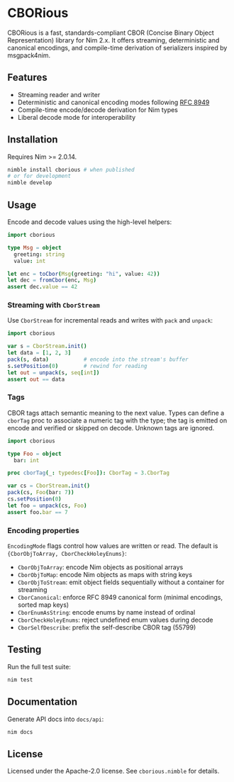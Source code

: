 # CBORious

CBORious is a fast, standards-compliant CBOR (Concise Binary Object Representation) library for Nim 2.x. It offers streaming, deterministic and canonical encodings, and compile-time derivation of serializers inspired by msgpack4nim.

## Features
- Streaming reader and writer
- Deterministic and canonical encoding modes following [RFC 8949](docs/rfc8949.md)
- Compile-time encode/decode derivation for Nim types
- Liberal decode mode for interoperability

## Installation
Requires Nim >= 2.0.14.

```bash
nimble install cborious # when published
# or for development
nimble develop
```

## Usage
Encode and decode values using the high-level helpers:

```nim
import cborious

type Msg = object
  greeting: string
  value: int

let enc = toCbor(Msg(greeting: "hi", value: 42))
let dec = fromCbor(enc, Msg)
assert dec.value == 42
```

### Streaming with `CborStream`

Use `CborStream` for incremental reads and writes with `pack` and `unpack`:

```nim
import cborious

var s = CborStream.init()
let data = [1, 2, 3]
pack(s, data)           # encode into the stream's buffer
s.setPosition(0)        # rewind for reading
let out = unpack(s, seq[int])
assert out == data
```

### Tags

CBOR tags attach semantic meaning to the next value. Types can define a
`cborTag` proc to associate a numeric tag with the type; the tag is emitted on
encode and verified or skipped on decode. Unknown tags are ignored.

```nim
import cborious

type Foo = object
  bar: int

proc cborTag(_: typedesc[Foo]): CborTag = 3.CborTag

var cs = CborStream.init()
pack(cs, Foo(bar: 7))
cs.setPosition(0)
let foo = unpack(cs, Foo)
assert foo.bar == 7
```

### Encoding properties

`EncodingMode` flags control how values are written or read. The default is
`{CborObjToArray, CborCheckHoleyEnums}`:

- `CborObjToArray`: encode Nim objects as positional arrays
- `CborObjToMap`: encode Nim objects as maps with string keys
- `CborObjToStream`: emit object fields sequentially without a container for streaming
- `CborCanonical`: enforce RFC 8949 canonical form (minimal encodings, sorted map keys)
- `CborEnumAsString`: encode enums by name instead of ordinal
- `CborCheckHoleyEnums`: reject undefined enum values during decode
- `CborSelfDescribe`: prefix the self-describe CBOR tag (55799)

## Testing
Run the full test suite:

```bash
nim test
```

## Documentation
Generate API docs into `docs/api`:

```bash
nim docs
```

## License
Licensed under the Apache-2.0 license. See `cborious.nimble` for details.

